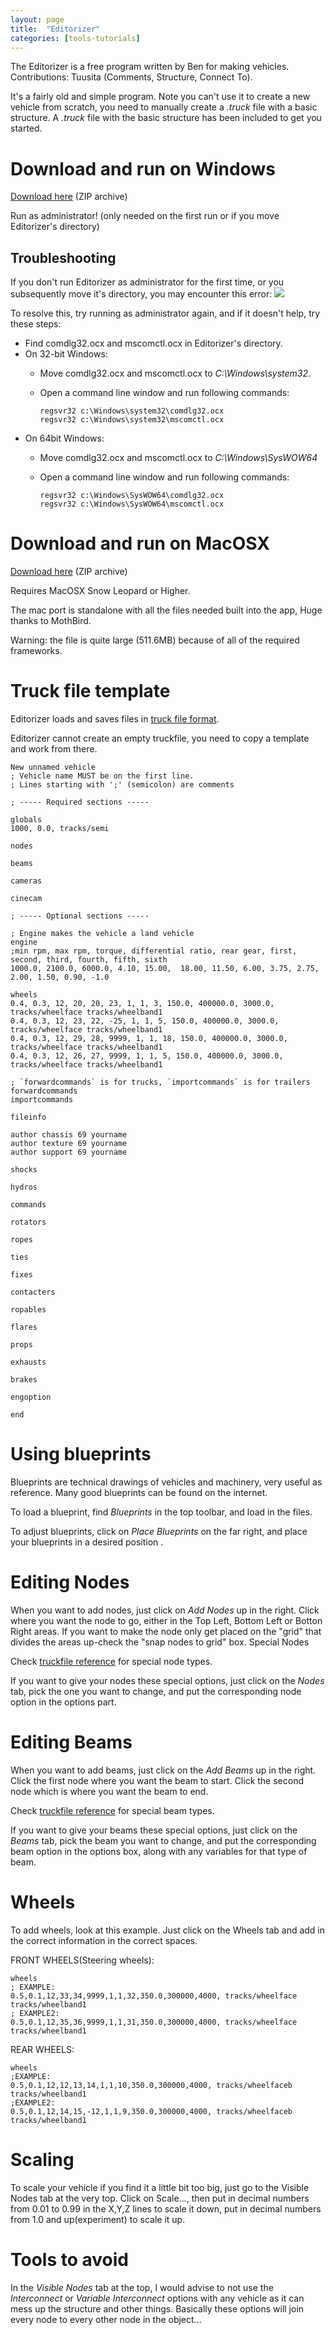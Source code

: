 ```yaml
---
layout: page
title:  "Editorizer"
categories: [tools-tutorials]
---
```




The Editorizer is a free program written by Ben for making vehicles. Contributions: Tuusita (Comments, Structure, Connect To).

It's a fairly old and simple program. Note you can't use it to create a new vehicle from scratch, you need to manually create a _.truck_ file with a basic structure. A  _.truck_ file with the basic structure has been included to get you started.

# Download and run on Windows

[Download here](/download/Editorizer.zip) (ZIP archive)

Run as administrator! (only needed on the first run or if you move Editorizer's directory)

## Troubleshooting

If you don't run Editorizer as administrator for the first time, or you subsequently move it's directory, you may encounter this error:
![](/images/editorizer-error-comdlg32ocx.jpeg)

To resolve this, try running as administrator again, and if it doesn't help, try these steps:

-   Find comdlg32.ocx and mscomctl.ocx in Editorizer's directory.
-   On 32-bit Windows:
    -   Move comdlg32.ocx and mscomctl.ocx to _C:\\Windows\\system32_.
    -   Open a command line window and run following commands:

        ```
        regsvr32 c:\Windows\system32\comdlg32.ocx
        regsvr32 c:\Windows\system32\mscomctl.ocx
        ```
-   On 64bit Windows:
    -   Move comdlg32.ocx and mscomctl.ocx to _C:\\Windows\\SysWOW64_
    -   Open a command line window and run following commands:

        ```
        regsvr32 c:\Windows\SysWOW64\comdlg32.ocx
        regsvr32 c:\Windows\SysWOW64\mscomctl.ocx
        ```

# Download and run on MacOSX

[Download here](http://www.mediafire.com/download/ji2edf2ng4rcy9b/MAC%20RoR%20Editorizer.zip) (ZIP archive)

Requires MacOSX Snow Leopard or Higher.

The mac port is standalone with all the files needed built into the app, Huge thanks to MothBird.

Warning: the file is quite large (511.6MB) because of all of the required frameworks.

# Truck file template

Editorizer loads and saves files in [truck file format](technical/fileformat-truck).

Editorizer cannot create an empty truckfile, you need to copy a template and work from there.

```
New unnamed vehicle
; Vehicle name MUST be on the first line.
; Lines starting with ';' (semicolon) are comments

; ----- Required sections -----

globals
1000, 0.0, tracks/semi

nodes

beams

cameras

cinecam

; ----- Optional sections -----

; Engine makes the vehicle a land vehicle
engine
;min rpm, max rpm, torque, differential ratio, rear gear, first, second, third, fourth, fifth, sixth
1000.0, 2100.0, 6000.0, 4.10, 15.00,  18.00, 11.50, 6.00, 3.75, 2.75, 2.00, 1.50, 0.90, -1.0

wheels
0.4, 0.3, 12, 20, 20, 23, 1, 1, 3, 150.0, 400000.0, 3000.0, tracks/wheelface tracks/wheelband1
0.4, 0.3, 12, 23, 22, -25, 1, 1, 5, 150.0, 400000.0, 3000.0, tracks/wheelface tracks/wheelband1
0.4, 0.3, 12, 29, 28, 9999, 1, 1, 18, 150.0, 400000.0, 3000.0, tracks/wheelface tracks/wheelband1
0.4, 0.3, 12, 26, 27, 9999, 1, 1, 5, 150.0, 400000.0, 3000.0, tracks/wheelface tracks/wheelband1

; `forwardcommands` is for trucks, `importcommands` is for trailers
forwardcommands
importcommands

fileinfo

author chassis 69 yourname
author texture 69 yourname
author support 69 yourname

shocks

hydros

commands

rotators

ropes

ties

fixes

contacters

ropables

flares

props

exhausts

brakes

engoption

end
```

# Using blueprints

Blueprints are technical drawings of vehicles and machinery, very useful as reference. Many good blueprints can be found on the internet.

To load a blueprint, find _Blueprints_ in the top toolbar, and load in the files.

To adjust blueprints, click on _Place Blueprints_ on the far right, and place your blueprints in a desired position .

# Editing Nodes

When you want to add nodes, just click on _Add Nodes_ up in the right. Click where you want the node to go, either in the Top Left, Bottom Left or Botton Right areas. If you want to make the node only get placed on the "grid" that divides the areas up-check the "snap nodes to grid" box.
Special Nodes

Check [truckfile reference](technical/fileformat-truck) for special node types.

If you want to give your nodes these special options, just click on the _Nodes_ tab, pick the one you want to change, and put the corresponding node option in the options part.

# Editing Beams

When you want to add beams, just click on the _Add Beams_ up in the right. Click the first node where you want the beam to start. Click the second node which is where you want the beam to end.

Check [truckfile reference](technical/fileformat-truck) for special beam types.

If you want to give your beams these special options, just click on the _Beams_ tab, pick the beam you want to change, and put the corresponding beam option in the options box, along with any variables for that type of beam.

# Wheels

To add wheels, look at this example. Just click on the Wheels tab and add in the correct information in the correct spaces.

FRONT WHEELS(Steering wheels):

    wheels
    ; EXAMPLE:
    0.5,0.1,12,33,34,9999,1,1,32,350.0,300000,4000, tracks/wheelface tracks/wheelband1
    ; EXAMPLE2:
    0.5,0.1,12,35,36,9999,1,1,31,350.0,300000,4000, tracks/wheelface tracks/wheelband1

REAR WHEELS:

    wheels
    ;EXAMPLE:
    0.5,0.1,12,12,13,14,1,1,10,350.0,300000,4000, tracks/wheelfaceb tracks/wheelband1
    ;EXAMPLE2:
    0.5,0.1,12,14,15,-12,1,1,9,350.0,300000,4000, tracks/wheelfaceb tracks/wheelband1

# Scaling

To scale your vehicle if you find it a little bit too big, just go to the Visible Nodes tab at the very top. Click on Scale..., then put in decimal numbers from 0.01 to 0.99 in the X,Y,Z lines to scale it down, put in decimal numbers from 1.0 and up(experiment) to scale it up.

# Tools to avoid

In the _Visible Nodes_ tab at the top, I would advise to not use the _Interconnect_ or _Variable Interconnect_ options with any vehicle as it can mess up the structure and other things. Basically these options will join every node to every other node in the object...
